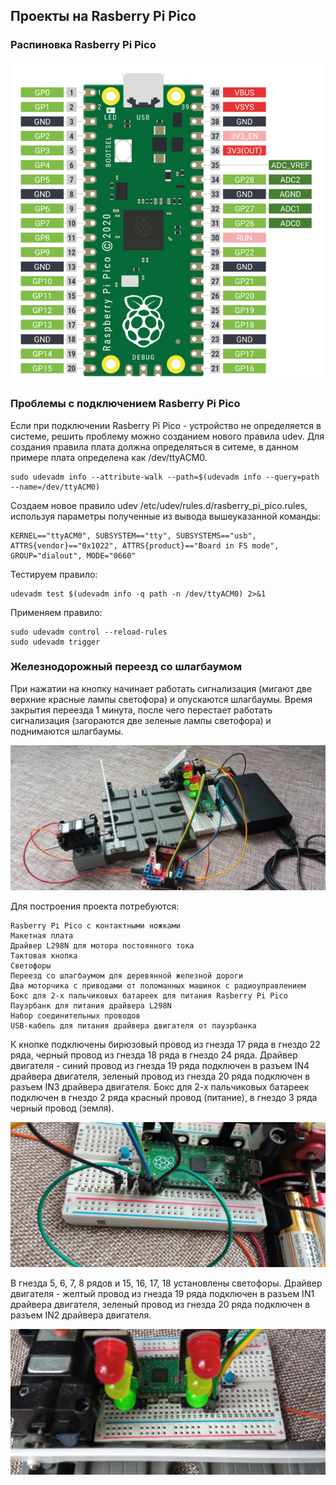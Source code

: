 ## Проекты на Rasberry Pi Pico 

### Распиновка Rasberry Pi Pico

![pins](images/pins.png)

### Проблемы с подключением Rasberry Pi Pico

Если при подключении Rasberry Pi Pico - устройство не определяется в системе, решить проблему можно созданием нового правила udev. 
Для создания правила плата должна определяться в ситеме, в данном примере плата определена как /dev/ttyACM0.

```
sudo udevadm info --attribute-walk --path=$(udevadm info --query=path --name=/dev/ttyACM0)
```

Создаем новое правило udev /etc/udev/rules.d/rasberry_pi_pico.rules, используя параметры полученные из вывода вышеуказанной команды:

```
KERNEL=="ttyACM0", SUBSYSTEM=="tty", SUBSYSTEMS=="usb", ATTRS{vendor}=="0x1022", ATTRS{product}=="Board in FS mode", GROUP="dialout", MODE="0660"
```

Тестируем правило:

```
udevadm test $(udevadm info -q path -n /dev/ttyACM0) 2>&1
```

Применяем правило:

```
sudo udevadm control --reload-rules
sudo udevadm trigger
```

### Железнодорожный переезд со шлагбаумом

При нажатии на кнопку начинает работать сигнализация (мигают две верхние красные лампы светофора) и опускаются шлагбаумы. Время закрытия переезда 1 минута, после чего перестает работать сигнализация (загораются две зеленые лампы светофора) и поднимаются шлагбаумы.

![railroad_crossing](images/railroad_crossing.jpg)

Для построения проекта потребуются:

```
Rasberry Pi Pico с контактными ножками
Макетная плата
Драйвер L298N для мотора постоянного тока
Тактовая кнопка
Светофоры 
Переезд со шлагбаумом для деревянной железной дороги
Два моторчика с приводами от поломанных машинок с радиоуправлением
Бокс для 2-х пальчиковых батареек для питания Rasberry Pi Pico
Пауэрбанк для питания драйвера L298N
Набор соединительных проводов
USB-кабель для питания драйвера двигателя от пауэрбанка
```

К кнопке подключены бирюзовый провод из гнезда 17 ряда в гнездо 22 ряда, черный провод из гнезда 18 ряда в гнездо 24 ряда.
Драйвер двигателя - синий провод из гнезда 19 ряда подключен в разъем IN4 драйвера двигателя, зеленый провод из гнезда 20 ряда подключен в разъем IN3 драйвера двигателя.
Бокс для 2-х пальчиковых батареек подключен в гнездо 2 ряда красный провод (питание), в гнездо 3 ряда черный провод (земля). 

![railroad_crossing](images/railroad_crossing_1.jpg)

В гнезда 5, 6, 7, 8 рядов и 15, 16, 17, 18 установлены светофоры.
Драйвер двигателя - желтый провод из гнезда 19 ряда подключен в разъем IN1 драйвера двигателя, зеленый провод из гнезда 20 ряда подключен в разъем IN2 драйвера двигателя.

![railroad_crossing](images/railroad_crossing_2.jpg)

